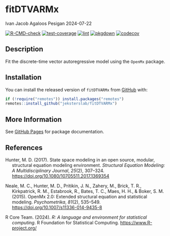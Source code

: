fitDTVARMx
================
Ivan Jacob Agaloos Pesigan
2024-07-22

<!-- README.md is generated from .setup/readme/README.Rmd. Please edit that file -->

<!-- badges: start -->

[![R-CMD-check](https://github.com/jeksterslab/fitDTVARMx/workflows/R-CMD-check/badge.svg)](https://github.com/jeksterslab/fitDTVARMx/actions)
[![test-coverage](https://github.com/jeksterslab/fitDTVARMx/actions/workflows/test-coverage.yml/badge.svg)](https://github.com/jeksterslab/fitDTVARMx/actions/workflows/test-coverage.yml)
[![lint](https://github.com/jeksterslab/fitDTVARMx/actions/workflows/lint.yml/badge.svg)](https://github.com/jeksterslab/fitDTVARMx/actions/workflows/lint.yml)
[![pkgdown](https://github.com/jeksterslab/fitDTVARMx/actions/workflows/pkgdown-gh-pages.yml/badge.svg)](https://github.com/jeksterslab/fitDTVARMx/actions/workflows/pkgdown-gh-pages.yml)
[![codecov](https://codecov.io/gh/jeksterslab/fitDTVARMx/branch/main/graph/badge.svg)](https://codecov.io/gh/jeksterslab/fitDTVARMx)
<!-- badges: end -->

## Description

Fit the discrete-time vector autoregressive model using the `OpenMx`
package.

## Installation

You can install the released version of `fitDTVARMx` from
[GitHub](https://github.com/jeksterslab/fitDTVARMx) with:

``` r
if (!require("remotes")) install.packages("remotes")
remotes::install_github("jeksterslab/fitDTVARMx")
```

## More Information

See [GitHub Pages](https://jeksterslab.github.io/fitDTVARMx) for package
documentation.

## References

<div id="refs" class="references csl-bib-body hanging-indent"
entry-spacing="0" line-spacing="2">

<div id="ref-Hunter-2017" class="csl-entry">

Hunter, M. D. (2017). State space modeling in an open source, modular,
structural equation modeling environment. *Structural Equation Modeling:
A Multidisciplinary Journal*, *25*(2), 307–324.
<https://doi.org/10.1080/10705511.2017.1369354>

</div>

<div id="ref-Neale-Hunter-Pritikin-etal-2015" class="csl-entry">

Neale, M. C., Hunter, M. D., Pritikin, J. N., Zahery, M., Brick, T. R.,
Kirkpatrick, R. M., Estabrook, R., Bates, T. C., Maes, H. H., & Boker,
S. M. (2015). OpenMx 2.0: Extended structural equation and statistical
modeling. *Psychometrika*, *81*(2), 535–549.
<https://doi.org/10.1007/s11336-014-9435-8>

</div>

<div id="ref-RCoreTeam-2024" class="csl-entry">

R Core Team. (2024). *R: A language and environment for statistical
computing*. R Foundation for Statistical Computing.
<https://www.R-project.org/>

</div>

</div>
